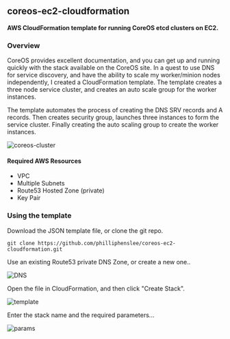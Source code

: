 ## coreos-ec2-cloudformation
**AWS CloudFormation template for running CoreOS etcd clusters on EC2.**
 
### Overview
CoreOS provides excellent documentation, and you can get up and running quickly with the stack available on the CoreOS site. In a quest to use DNS for service discovery, and have the ability to scale my worker/minion nodes independently, I created a CloudFormation template. The template creates a three node service cluster, and creates an auto scale group for the worker instances.


The template automates the process of creating the DNS SRV records and A records. Then creates security group, launches three instances to form the service cluster. Finally creating the auto scaling group to create the worker instances.


![coreos-cluster](http://ph2.us/github/coreos-ec2-cloudformation/aws-etcd2-cluster-prod.png)


#### Required AWS Resources

* VPC
* Multiple Subnets
* Route53 Hosted Zone (private)
* Key Pair

### Using the template
Download the JSON template file, or clone the git repo. 

```shell
git clone https://github.com/philliphenslee/coreos-ec2-cloudformation.git
```



Use an existing Route53 private DNS Zone, or create a new one..

![DNS](http://ph2.us/github/coreos-ec2-cloudformation/aws-dns-zone.png)




Open the file in CloudFormation, and then click "Create Stack". 

![template](http://ph2.us/github/coreos-ec2-cloudformation/aws-cf-designer.png)




Enter the stack name and the required parameters...

![params](http://ph2.us/github/coreos-ec2-cloudformation/aws-cf-parameters.png)





